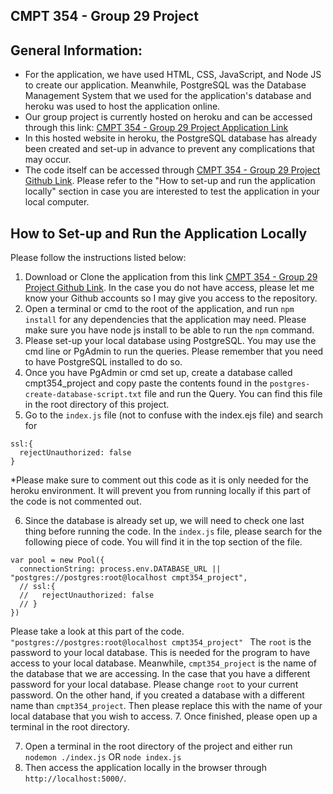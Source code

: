 ## CMPT 354 - Group 29 Project

## General Information:

- For the application, we have used HTML, CSS, JavaScript, and Node JS to create our application. Meanwhile, PostgreSQL was the Database Management System that we used for the application's database and heroku was used to host the application online.
- Our group project is currently hosted on heroku and can be accessed through this link: [CMPT 354 - Group 29 Project Application Link](https://cmpt354-project.herokuapp.com/)
- In this hosted website in heroku, the PostgreSQL database has already been created and set-up in advance to prevent any complications that may occur.
- The code itself can be accessed through [CMPT 354 - Group 29 Project Github Link](https://github.com/jenny-km/cmpt354-project). Please refer to the "How to set-up and run the application locally" section in case you are interested to test the application in your local computer.

## How to Set-up and Run the Application Locally

Please follow the instructions listed below:

1. Download or Clone the application from this link [CMPT 354 - Group 29 Project Github Link](https://github.com/jenny-km/cmpt354-project). In the case you do not have access, please let me know your Github accounts so I may give you access to the repository.
2. Open a terminal or cmd to the root of the application, and run `npm install` for any dependencies that the application may need. Please make sure you have node js install to be able to run the `npm` command.
3. Please set-up your local database using PostgreSQL. You may use the cmd line or PgAdmin to run the queries. Please remember that you need to have PostgreSQL installed to do so.
4. Once you have PgAdmin or cmd set up, create a database called cmpt354_project and copy paste the contents found in the `postgres-create-database-script.txt` file and run the Query. You can find this file in the root directory of this project.
5. Go to the `index.js` file (not to confuse with the index.ejs file) and search for

```
ssl:{
  rejectUnauthorized: false
}
```

\*Please make sure to comment out this code as it is only needed for the heroku environment. It will prevent you from running locally if this part of the code is not commented out.

6. Since the database is already set up, we will need to check one last thing before running the code. In the `index.js` file, please search for the following piece of code. You will find it in the top section of the file.

```
var pool = new Pool({
  connectionString: process.env.DATABASE_URL || "postgres://postgres:root@localhost cmpt354_project",
  // ssl:{
  //   rejectUnauthorized: false
  // }
})
```

Please take a look at this part of the code.
`"postgres://postgres:root@localhost cmpt354_project" `
The `root` is the password to your local database. This is needed for the program to have access to your local database. Meanwhile, `cmpt354_project` is the name of the database that we are accessing.
In the case that you have a different password for your local database. Please change `root` to your current password. On the other hand, if you created a database with a different name than `cmpt354_project`. Then please replace this with the name of your local database that you wish to access. 7. Once finished, please open up a terminal in the root directory.

7. Open a terminal in the root directory of the project and either run `nodemon ./index.js` OR `node index.js`
8. Then access the application locally in the browser through `http://localhost:5000/`.
